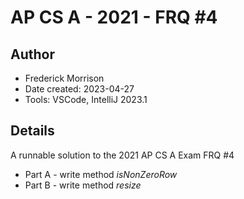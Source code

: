 # AP CS A - 2021 - FRQ #4
## Author
* Frederick Morrison
* Date created: 2023-04-27
* Tools: VSCode, IntelliJ 2023.1
## Details
A runnable solution to the 2021 AP CS A Exam FRQ #4
* Part A - write method *isNonZeroRow*
* Part B - write method *resize*
